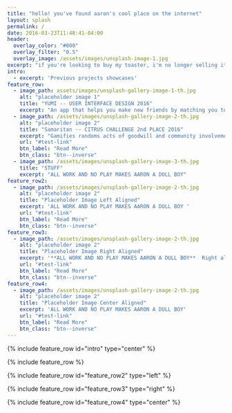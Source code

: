 ```yaml
---
title: "hello! you've found aaron's cool place on the internet"
layout: splash
permalink: /
date: 2016-03-23T11:48:41-04:00
header:
  overlay_color: "#000"
  overlay_filter: "0.5"
  overlay_image: /assets/images/unsplash-image-1.jpg
excerpt: "if you're looking to buy my toaster, i'm no longer selling it. i sold it two years ago. please stop contacting me. if you came to see the cool stuff i'm doing in engineering & design, you've come to right place."
intro: 
  - excerpt: 'Previous projects showcases'
feature_row:
  - image_path: assets/images/unsplash-gallery-image-1-th.jpg
    alt: "placeholder image 1"
    title: "YUMI -- USER INTERFACE DESIGN 2016"
    excerpt: "An app that helps you make new friends by matching you to lunchmates in real time based on filter critiera. UI and UX design informed by multiple rounds of user studies and design heuristics. "
  - image_path: /assets/images/unsplash-gallery-image-2-th.jpg
    alt: "placeholder image 2"
    title: "Samaritan -- CITRUS CHALLENGE 2nd PLACE 2016"
    excerpt: "Gamifies randoms acts of goodwill and community involvement. Ran multiple iterations of user studies, created interacted mockups, and entered into a design pitch competition, placing second."
    url: "#test-link"
    btn_label: "Read More"
    btn_class: "btn--inverse"
  - image_path: /assets/images/unsplash-gallery-image-3-th.jpg
    title: "STUFF"
    excerpt: "ALL WORK AND NO PLAY MAKES AARON A DULL BOY"
feature_row2:
  - image_path: /assets/images/unsplash-gallery-image-2-th.jpg
    alt: "placeholder image 2"
    title: "Placeholder Image Left Aligned"
    excerpt: 'ALL WORK AND NO PLAY MAKES AARON A DULL BOY '
    url: "#test-link"
    btn_label: "Read More"
    btn_class: "btn--inverse"
feature_row3:
  - image_path: /assets/images/unsplash-gallery-image-2-th.jpg
    alt: "placeholder image 2"
    title: "Placeholder Image Right Aligned"
    excerpt: '**ALL WORK AND NO PLAY MAKES AARON A DULL BOY**  Right aligned with `type="right"`'
    url: "#test-link"
    btn_label: "Read More"
    btn_class: "btn--inverse"
feature_row4:
  - image_path: /assets/images/unsplash-gallery-image-2-th.jpg
    alt: "placeholder image 2"
    title: "Placeholder Image Center Aligned"
    excerpt: 'ALL WORK AND NO PLAY MAKES AARON A DULL BOY'
    url: "#test-link"
    btn_label: "Read More"
    btn_class: "btn--inverse"
---
```


{% include feature_row id="intro" type="center" %}

{% include feature_row %}

{% include feature_row id="feature_row2" type="left" %}

{% include feature_row id="feature_row3" type="right" %}

{% include feature_row id="feature_row4" type="center" %}